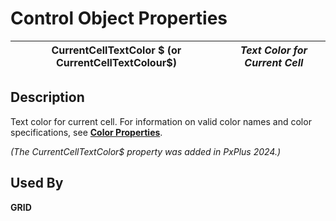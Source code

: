 # Control Object Properties

**CurrentCellTextColor $ (or CurrentCellTextColour$)** |  **_Text Color for Current Cell_**  
---|---  
  
## Description

Text color for current cell. For information on valid color names and color specifications, see **[Color Properties](../control_object_properties/colour_properties.md)**.

_(The CurrentCellTextColor$ property was added in PxPlus 2024.)_

## Used By

**GRID**

